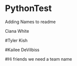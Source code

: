 # PythonTest

Adding Names to readme

Ciana White

#Tyler Kish

#Kailee DeVilbiss

#Hi friends we need a team name
